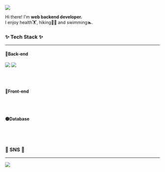 <!--
**Dayeong-Hwang/Dayeong-Hwang** is a ✨ _special_ ✨ repository because its `README.md` (this file) appears on your GitHub profile.

Here are some ideas to get you started:

- 🔭 I’m currently working on ...
- 🌱 I’m currently learning ...
- 👯 I’m looking to collaborate on ...
- 🤔 I’m looking for help with ...
- 💬 Ask me about ...
- 📫 How to reach me: ...
- 😄 Pronouns: ... 
- ⚡ Fun fact: ...
-->



<a href="mailto:hwangdayeong.web@gmail.com">
<img src="https://img.shields.io/badge/hwangdayeong.web@gmail.com-EA4335?style=flat-square&logo=Gmail&logoColor=white"/></a>




<p>
Hi there! I'm <b>web backend developer.</b><br>
I enjoy health🏋️, hiking🧗‍♀️ and swimming🏊.
</p>

### ✨ Tech Stack ✨
<hr>

<h4>🔴Back-end</h4>
<p>
	  <img src="https://img.shields.io/badge/Java-007396?style=flat-square&logo=Java&logoColor=white"/>
	  <img src="https://img.shields.io/badge/Spring-6DB33F?style=flat-square&logo=Spring&logoColor=white"/>
</p>
<br><br>


<h4>🔵Front-end</h4>

<br><br>
<h4>🟡Database</h4>

<br><br>





### 📩 SNS 📩
<hr>

<!-- 오픈카톡 링크 연결하기-->
<a href="#"><img src="https://img.shields.io/badge/KakaoTalk-FFCD00?style=flat-square&logo=KakaoTalk&logoColor=black&link=#"/></a> 
